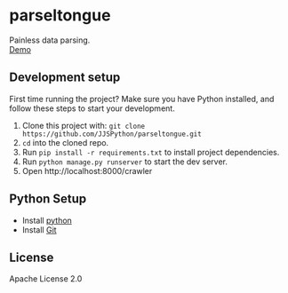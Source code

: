 # parseltongue
Painless data parsing.  
[Demo](https://vast-refuge-25114.herokuapp.com/crawler)

## Development setup

First time running the project? Make sure you have Python installed, and follow these steps to start your development.

1.  Clone this project with:
`git clone https://github.com/JJSPython/parseltongue.git`
2.  `cd` into the cloned repo.
3.  Run `pip install -r requirements.txt` to install project dependencies.
4.  Run `python manage.py runserver` to start the dev server.
5.  Open http://localhost:8000/crawler

## Python Setup

* Install [python](https://www.python.org/)
* Install [Git](https://git-scm.com/downloads)

## License
Apache License 2.0
